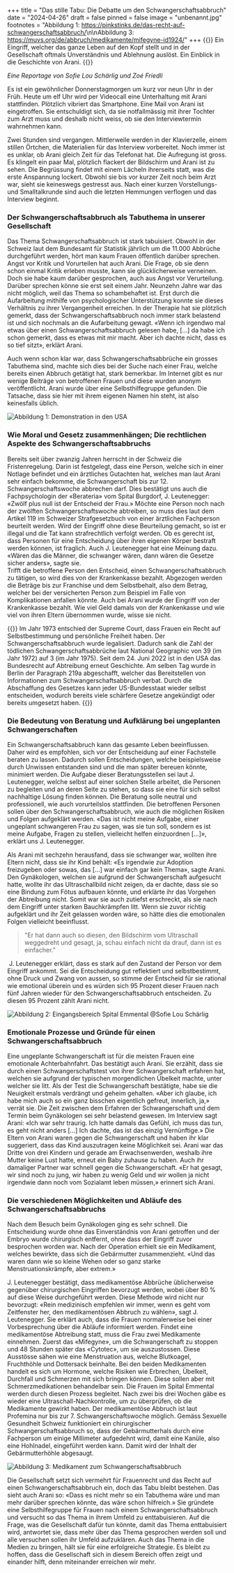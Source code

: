 +++
title = "Das stille Tabu: Die Debatte um den Schwangerschaftsabbruch"
date = "2024-04-26"
draft = false
pinned = false
image = "unbenannt.jpg"
footnotes = "Abbildung 1: <https://pinkstinks.de/das-recht-auf-schwangerschaftsabbruch/>\n\nAbbildung 3: https://muvs.org/de/abbruch/medikamente/mifegyne-id1924/"
+++
{{<lead>}} Ein Eingriff, welcher das ganze Leben auf den Kopf stellt und in der Gesellschaft oftmals Unverständnis und Ablehnung auslöst. Ein Einblick in die Geschichte von Arani. {{</lead>}}

*Eine Reportage von Sofie Lou Schärlig und Zoé Friedli*

Es ist ein gewöhnlicher Donnerstagmorgen um kurz vor neun Uhr in der Früh. Heute um elf Uhr wird per Videocall eine Unterhaltung mit Arani stattfinden. Plötzlich vibriert das Smartphone. Eine Mail von Arani ist eingetroffen. Sie entschuldigt sich, da sie notfallmässig mit ihrer Tochter zum Arzt muss und deshalb nicht weiss, ob sie den Interviewtermin wahrnehmen kann.

Zwei Stunden sind vergangen. Mittlerweile werden in der Klavierzelle, einem stillen Örtchen, die Materialien für das Interview vorbereitet. Noch immer ist es unklar, ob Arani gleich Zeit für das Telefonat hat. Die Aufregung ist gross. Es klingelt ein paar Mal, plötzlich flackert der Bildschirm und Arani ist zu sehen. Die Begrüssung findet mit einem Lächeln ihrerseits statt, was die erste Anspannung lockert. Obwohl sie bis vor kurzer Zeit noch beim Arzt war, sieht sie keineswegs gestresst aus. Nach einer kurzen Vorstellungs- und Smalltalkrunde sind auch die letzten Hemmungen verflogen und das Interview beginnt. 

### **Der Schwangerschaftsabbruch als Tabuthema in unserer Gesellschaft**

Das Thema Schwangerschaftsabbruch ist stark tabuisiert. Obwohl in der Schweiz laut dem Bundesamt für Statistik jährlich um die 11.000 Abbrüche durchgeführt werden, hört man kaum Frauen öffentlich darüber sprechen. Angst vor Kritik und Vorurteilen hat auch Arani. Die Frage, ob sie denn schon einmal Kritik erleben musste, kann sie glücklicherweise verneinen. Doch sie habe kaum darüber gesprochen, auch aus Angst vor Verurteilung. Darüber sprechen könne sie erst seit einem Jahr. Neunzehn Jahre war das nicht möglich, weil das Thema so schambehaftet ist. Erst durch die Aufarbeitung mithilfe von psychologischer Unterstützung konnte sie dieses Verhältnis zu ihrer Vergangenheit erreichen. In der Therapie hat sie plötzlich gemerkt, dass der Schwangerschaftsabbruch noch immer stark belastend ist und sich nochmals an die Aufarbeitung gewagt. «Wenn ich irgendwo mal etwas über einen Schwangerschaftsabbruch gelesen habe, \[…] da habe ich schon gemerkt, dass es etwas mit mir macht. Aber ich dachte nicht, dass es so tief sitzt», erklärt Arani. 

Auch wenn schon klar war, dass Schwangerschaftsabbrüche ein grosses Tabuthema sind, machte sich dies bei der Suche nach einer Frau, welche bereits einen Abbruch getätigt hat, stark bemerkbar. Im Internet gibt es nur wenige Beiträge von betroffenen Frauen und diese wurden anonym veröffentlicht. Arani wurde über eine Selbsthilfegruppe gefunden. Die Tatsache, dass sie hier mit ihrem eigenen Namen hin steht, ist also keinesfalls üblich.

![Abbildung 1: Demonstration in den USA](unbenannt.jpg)

### **Wie Moral und Gesetz zusammenhängen; Die rechtlichen Aspekte des Schwangerschaftsabbruchs**

Bereits seit über zwanzig Jahren herrscht in der Schweiz die Fristenregelung. Darin ist festgelegt, dass eine Person, welche sich in einer Notlage befindet und ein ärztliches Gutachten hat, welches man laut Arani sehr einfach bekomme, die Schwangerschaft bis zur 12. Schwangerschaftswoche abbrechen darf. Dies bestätigt uns auch die Fachpsychologin der «Berateria» vom Spital Burgdorf, J. Leutenegger: «Zwölf plus null ist der Entscheid der Frau.» Möchte eine Person noch nach der zwölften Schwangerschaftswoche abtreiben, so muss dies laut dem Artikel 119 im Schweizer Strafgesetzbuch von einer ärztlichen Fachperson beurteilt werden. Wird der Eingriff ohne diese Beurteilung gemacht, so ist er illegal und die Tat kann strafrechtlich verfolgt werden. Ob es gerecht ist, dass Personen für eine Entscheidung über ihren eigenen Körper bestraft werden können, ist fraglich. Auch J. Leutenegger hat eine Meinung dazu. «Wären das die Männer, die schwanger wären, dann wären die Gesetze sicher anders», sagte sie. \
Trifft die betroffene Person den Entscheid, einen Schwangerschaftsabbruch zu tätigen, so wird dies von der Krankenkasse bezahlt. Abgezogen werden die Beträge bis zur Franchise und dem Selbstbehalt, also dem Betrag, welcher bei der versicherten Person zum Beispiel im Falle von Komplikationen anfallen könnte. Auch bei Arani wurde der Eingriff von der Krankenkasse bezahlt. Wie viel Geld damals von der Krankenkasse und wie viel von ihren Eltern übernommen wurde, wisse sie nicht. 

{{<box title="Gesetzgebung in den USA">}} Im Jahr 1973 entschied der Supreme Court, dass Frauen ein Recht auf Selbstbestimmung und persönliche Freiheit haben. Der Schwangerschaftsabbruch wurde legalisiert. Dadurch sank die Zahl der tödlichen Schwangerschaftsabbrüche laut National Geographic von 39 (im Jahr 1972) auf 3 (im Jahr 1975). Seit dem 24. Juni 2022 ist in den USA das Bundesrecht auf Abtreibung erneut Geschichte. Am selben Tag wurde in Berlin der Paragraph 219a abgeschafft, welcher das Bereitstellen von Informationen zum Schwangerschaftsabbruch verbat. Durch die Abschaffung des Gesetzes kann jeder US-Bundesstaat wieder selbst entscheiden, wodurch bereits viele schärfere Gesetze angekündigt oder bereits umgesetzt haben. {{</box>}}

### **Die Bedeutung von Beratung und Aufklärung bei ungeplanten Schwangerschaften**

Ein Schwangerschaftsabbruch kann das gesamte Leben beeinflussen. Daher wird es empfohlen, sich vor der Entscheidung auf einer Fachstelle beraten zu lassen. Dadurch sollen Entscheidungen, welche beispielsweise durch Unwissen entstanden sind und die man später bereuen könnte, minimiert werden. Die Aufgabe dieser Beratungsstellen sei laut J. Leutenegger, welche selbst auf einer solchen Stelle arbeitet, die Personen zu begleiten und an deren Seite zu stehen, so dass sie eine für sich selbst nachhaltige Lösung finden können. Die Beratung solle neutral und professionell, wie auch vorurteilslos stattfinden. Die betroffenen Personen sollen über den Schwangerschaftsabbruch, wie auch die möglichen Risiken und Folgen aufgeklärt werden. «Das ist nicht meine Aufgabe, einer ungeplant schwangeren Frau zu sagen, was sie tun soll, sondern es ist meine Aufgabe, Fragen zu stellen, vielleicht helfen einzuordnen \[...]», erklärt uns J. Leutenegger.

Als Arani mit sechzehn herausfand, dass sie schwanger war, wollten ihre Eltern nicht, dass sie ihr Kind behält: «Es irgendwie zur Adoption freizugeben oder sowas, das \[…] war einfach gar kein Thema», sagte Arani. Den Gynäkologen, welchen sie aufgrund der Schwangerschaft aufgesucht hatte, wollte ihr das Ultraschallbild nicht zeigen, da er dachte, dass sie so eine Bindung zum Fötus aufbauen könnte, und erklärte ihr das Vorgehen der Abtreibung nicht. Somit war sie auch zutiefst erschreckt, als sie nach dem Eingriff unter starken Bauchkrämpfen litt. Wenn sie zuvor richtig aufgeklärt und ihr Zeit gelassen worden wäre, so hätte dies die emotionalen Folgen vielleicht beeinflusst. 

> "Er hat dann auch so diesen, den Bildschirm vom Ultraschall weggedreht und gesagt, ja, schau einfach nicht da drauf, dann ist es einfacher."

 J. Leutenegger erklärt, dass es stark auf den Zustand der Person vor dem Eingriff ankommt. Sei die Entscheidung gut reflektiert und selbstbestimmt, ohne Druck und Zwang von aussen, so stimme der Entscheid für sie rational wie emotional überein und es würden sich 95 Prozent dieser Frauen nach fünf Jahren wieder für den Schwangerschaftsabbruch entscheiden. Zu diesen 95 Prozent zählt Arani nicht.

![Abbildung 2: Eingangsbereich Spital Emmental @Sofie Lou Schärlig](img_4780.jpg)

### **Emotionale Prozesse und Gründe für einen Schwangerschaftsabbruch**

Eine ungeplante Schwangerschaft ist für die meisten Frauen eine emotionale Achterbahnfahrt. Das bestätigt auch Arani. Sie erzählt, dass sie durch einen Schwangerschaftstest von ihrer Schwangerschaft erfahren hat, welchen sie aufgrund der typischen morgendlichen Übelkeit machte, unter welcher sie litt. Als der Test die Schwangerschaft bestätigte, habe sie die Neuigkeit erstmals verdrängt und geheim gehalten. «Aber ich glaube, ich habe mich auch so ein ganz bisschen eigentlich gefreut, innerlich, ja,» verrät sie. Die Zeit zwischen dem Erfahren der Schwangerschaft und dem Termin beim Gynäkologen sei sehr belastend gewesen. Im Interview sagt Arani: «Ich war sehr traurig. Ich hatte damals das Gefühl, ich muss das tun, es geht nicht anders \[…] Ich dachte, das ist das einzig Vernünftige.» Die Eltern von Arani waren gegen die Schwangerschaft und haben ihr klar suggeriert, dass das Kind auszutragen keine Möglichkeit sei. Arani war das Dritte von drei Kindern und gerade am Erwachsenwerden, weshalb ihre Mutter keine Lust hatte, erneut ein Baby zuhause zu haben. Auch ihr damaliger Partner war schnell gegen die Schwangerschaft. «Er hat gesagt, wir sind noch zu jung, wir haben zu wenig Geld und wir wollen ja nicht irgendwie dann noch vom Sozialamt leben müssen,» erinnert sich Arani.

### **Die verschiedenen Möglichkeiten und Abläufe des Schwangerschaftsabbruchs**

Nach dem Besuch beim Gynäkologen ging es sehr schnell. Die Entscheidung wurde ohne das Einverständnis von Arani getroffen und der Embryo wurde chirurgisch entfernt, ohne dass der Eingriff zuvor besprochen worden war. Nach der Operation erhielt sie ein Medikament, welches bewirkte, dass sich die Gebärmutter zusammenzieht. «Und das waren dann wie so kleine Wehen oder so ganz starke Menstruationskrämpfe, aber extrem.» 

J. Leutenegger bestätigt, dass medikamentöse Abbrüche üblicherweise gegenüber chirurgischen Eingriffen bevorzugt werden, wobei über 80 % auf diese Weise durchgeführt werden. Diese Methode wird nicht nur bevorzugt: «Rein medizinisch empfehlen wir immer, wenn es geht vom Zeitfenster her, den medikamentösen Abbruch zu wählen», sagt J. Leutenegger. Sie erklärt auch, dass die Frauen normalerweise bei einer Vorbesprechung über die Abläufe informiert werden. Findet eine medikamentöse Abtreibung statt, muss die Frau zwei Medikamente einnehmen. Zuerst das «Mifegyne», um die Schwangerschaft zu stoppen und 48 Stunden später das «Cytotec», um sie auszustossen. Diese Ausstösse sähen wie eine Menstruation aus, welche Blutkoagel, Fruchthöhle und Dottersack beinhalte. Bei den beiden Medikamenten handelt es sich um Hormone, welche Risiken wie Erbrechen, Übelkeit, Durchfall und Schmerzen mit sich bringen können. Diese sollen aber mit Schmerzmedikationen behandelbar sein. Die Frauen im Spital Emmental werden durch diesen Prozess begleitet. Nach zwei bis drei Wochen gäbe es wieder eine Ultraschall-Nachkontrolle, um zu überprüfen, ob die Medikamente gewirkt haben. Der medikamentöse Abbruch ist laut Profemina nur bis zur 7. Schwangerschaftswoche möglich. Gemäss Sexuelle Gesundheit Schweiz funktioniert ein chirurgischer Schwangerschaftsabbruch so, dass der Gebärmutterhals durch eine Fachperson um einige Millimeter aufgedehnt wird, damit eine Kanüle, also eine Hohlnadel, eingeführt werden kann. Damit wird der Inhalt der Gebärmutterhöhle abgesaugt. 

![Abbildung 3: Medikament zum Schwangerschaftsabbruch](illu_01_dl_mifegyne.jpg)

Die Gesellschaft setzt sich vermehrt für Frauenrecht und das Recht auf einen Schwangerschaftsabbruch ein, doch das Tabu bleibt bestehen. Das sieht auch Arani so: «Dass es nicht mehr so ein Tabuthema wäre und man mehr darüber sprechen könnte, das wäre schon hilfreich.» Sie gründete eine Selbsthilfegruppe für Frauen nach einem Schwangerschaftsabbruch und versucht so das Thema in ihrem Umfeld zu enttabuisieren. Auf die Frage, was die Gesellschaft dafür tun könnte, damit das Thema enttabuisiert wird, antwortet sie, dass mehr über das Thema gesprochen werden soll und alle versuchen sollen ihr Umfeld aufzuklären. Auch das Thema in die Medien zu bringen, hält sie für eine erfolgreiche Strategie. Es bleibt zu hoffen, dass die Gesellschaft sich in diesem Bereich offen zeigt und einander hilft, denn miteinander erreichen wir mehr.